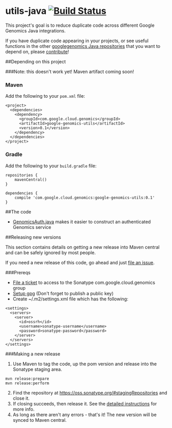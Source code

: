 utils-java [![Build Status](https://travis-ci.org/googlegenomics/utils-java.svg?branch=master)](https://travis-ci.org/googlegenomics/utils-java)
==========

This project's goal is to reduce duplicate code across different Google Genomics Java integrations. 

If you have duplicate code appearing in your projects, or see useful functions in the other [googlegenomics Java repositories](https://github.com/googlegenomics?query=-java) that you want to depend on, please [contribute](CONTRIBUTING.rst)!

##Depending on this project

###Note: this doesn't work yet! Maven artifact coming soon!

### Maven
Add the following to your `pom.xml` file:
```
<project>
  <dependencies>
    <dependency>
      <groupId>com.google.cloud.genomics</groupId>
      <artifactId>google-genomics-utils</artifactId>
      <version>0.1</version>
    </dependency>
  </dependencies>
</project>
```

### Gradle
Add the following to your `build.gradle` file:
```
repositories {
    mavenCentral()
}

dependencies {
    compile 'com.google.cloud.genomics:google-genomics-utils:0.1'
}
```

##The code

* [GenomicsAuth.java](src/main/java/com/google/cloud/genomics/utils/GenomicsAuth.java) makes it easier to construct an authenticated Genomics service


##Releasing new versions

This section contains details on getting a new release into Maven central and can be safely ignored by most people. 

If you need a new release of this code, go ahead and just [file an issue](https://github.com/googlegenomics/utils-java/issues/new).

###Prereqs
* [File a ticket](http://central.sonatype.org/pages/ossrh-guide.html#initial-setup) to access to the Sonatype com.google.cloud.genomics group 
* [Setup gpg](http://central.sonatype.org/pages/working-with-pgp-signatures.html) (Don't forget to publish a public key)
* Create ~/.m2/settings.xml file which has the following:
```
<settings>
  <servers>
    <server>
      <id>ossrh</id>
      <username>sonatype-username</username>
      <password>sonatype-password</password>
    </server>
  </servers>
</settings> 
```

###Making a new release
1. Use Maven to tag the code, up the pom version and release into the Sonatype staging area.
```
mvn release:prepare
mvn release:perform
```
2. Find the repository at https://oss.sonatype.org/#stagingRepositories and close it.
3. If closing succeeds, then release it. See the [detailed instructions](http://central.sonatype.org/pages/releasing-the-deployment.html#close-and-drop-or-release-your-staging-repository) for more info.
4. As long as there aren't any errors - that's it! The new version will be synced to Maven central.
